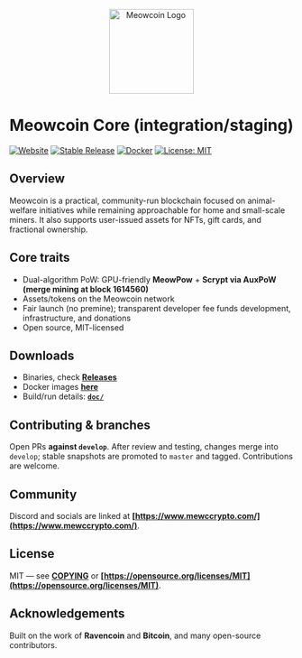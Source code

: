 <p align="center">
  <img src="https://www.mewccrypto.com/meowcoin.png" alt="Meowcoin Logo" width="150"/>
</p>

# Meowcoin Core (integration/staging)

[![Website](https://img.shields.io/badge/website-mewccrypto.com-blue.svg)](https://www.mewccrypto.com/)
[![Stable Release](https://img.shields.io/github/v/release/Meowcoin-Foundation/Meowcoin?display_name=tag&sort=semver)](../../releases)
[![Docker](https://img.shields.io/docker/pulls/zachprice105/meowcoin?logo=docker)](https://hub.docker.com/repository/docker/zachprice105/meowcoin/general)
[![License: MIT](https://img.shields.io/badge/license-MIT-green.svg)](COPYING)

## Overview

Meowcoin is a practical, community-run blockchain focused on animal-welfare initiatives while remaining approachable for home and small-scale miners. It also supports user-issued assets for NFTs, gift cards, and fractional ownership.

## Core traits

* Dual-algorithm PoW: GPU-friendly **MeowPow** + **Scrypt via AuxPoW (merge mining at block 1614560)**
* Assets/tokens on the Meowcoin network
* Fair launch (no premine); transparent developer fee funds development, infrastructure, and donations
* Open source, MIT-licensed

## Downloads

* Binaries, check **[Releases](../../releases)**
* Docker images **[here](https://hub.docker.com/repository/docker/zachprice105/meowcoin/general)**
* Build/run details: **[`doc/`](doc)**

## Contributing & branches

Open PRs **against `develop`**. After review and testing, changes merge into `develop`; stable snapshots are promoted to `master` and tagged. Contributions are welcome.

## Community

Discord and socials are linked at **[https://www.mewccrypto.com/](https://www.mewccrypto.com/)**.

## License

MIT — see **[COPYING](COPYING)** or **[https://opensource.org/licenses/MIT](https://opensource.org/licenses/MIT)**.

## Acknowledgements

Built on the work of **Ravencoin** and **Bitcoin**, and many open-source contributors.
